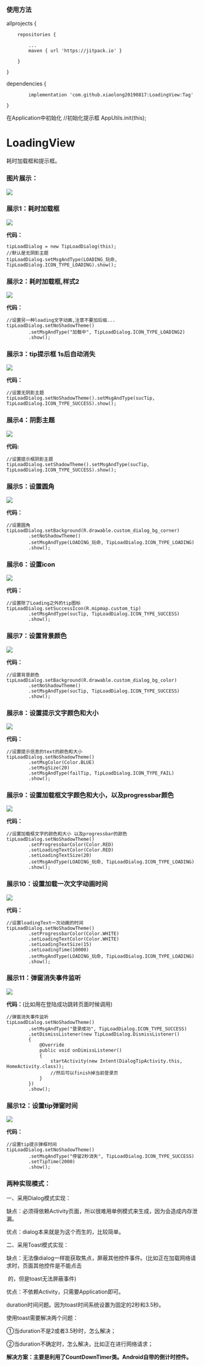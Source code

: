 ### 使用方法

allprojects {

		repositories {
		
			...
			maven { url 'https://jitpack.io' }
			
		}
		
	}
	

dependencies {

	        implementation 'com.github.xiaolong20190817:LoadingView:Tag'
		
	}
	



        
   在Application中初始化
   //初始化提示框  AppUtils.init(this);    
   



# LoadingView
耗时加载框和提示框。

### **图片展示：**

![](screenshots/1.png)



### **展示1：耗时加载框**



![](screenshots/load.gif)

**代码：**

```
tipLoadDialog = new TipLoadDialog(this);
//默认是无阴影主题
tipLoadDialog.setMsgAndType(LOADING_玩命, TipLoadDialog.ICON_TYPE_LOADING).show();
```



### 展示2：耗时加载框,样式2

![](screenshots/load2.gif)



**代码：**

```
//设置另一种loading文字动画,注意不要加后缀...
tipLoadDialog.setNoShadowTheme()
        .setMsgAndType("加载中", TipLoadDialog.ICON_TYPE_LOADING2)
        .show();
```



### **展示3：tip提示框 1s后自动消失**

![](screenshots/tip.gif)



**代码：**

```
//设置无阴影主题
tipLoadDialog.setNoShadowTheme().setMsgAndType(sucTip, TipLoadDialog.ICON_TYPE_SUCCESS).show();
```



### 展示4：阴影主题

![](screenshots/shadow.gif)



**代码:**

```
//设置提示框阴影主题
tipLoadDialog.setShadowTheme().setMsgAndType(sucTip, TipLoadDialog.ICON_TYPE_SUCCESS).show();
```



### 展示5：设置圆角

![](screenshots/corner.gif)



**代码：**

```
//设置圆角
tipLoadDialog.setBackground(R.drawable.custom_dialog_bg_corner)
        .setNoShadowTheme()
        .setMsgAndType(LOADING_玩命, TipLoadDialog.ICON_TYPE_LOADING)
        .show();
```



### 展示6：设置icon

![](screenshots/icon.gif)

**代码：**

```
//设置除了Loading之外的tip图标
tipLoadDialog.setSuccessIcon(R.mipmap.custom_tip)
        .setMsgAndType(sucTip, TipLoadDialog.ICON_TYPE_SUCCESS)
        .show();
```



### 展示7：设置背景颜色

![](screenshots/new_bg_color.gif)

**代码：**

```
//设置背景颜色
tipLoadDialog.setBackground(R.drawable.custom_dialog_bg_color)
        .setNoShadowTheme()
        .setMsgAndType(sucTip, TipLoadDialog.ICON_TYPE_SUCCESS)
        .show();
```



### 展示8：设置提示文字颜色和大小

![](screenshots/msg_color.gif)



**代码：**

```
//设置提示信息的text的颜色和大小
tipLoadDialog.setNoShadowTheme()
        .setMsgColor(Color.BLUE)
        .setMsgSize(20)
        .setMsgAndType(failTip, TipLoadDialog.ICON_TYPE_FAIL)
        .show();
```



### 展示9：设置加载框文字颜色和大小，以及progressbar颜色

![](screenshots/load_tv_color.gif)



**代码：**

```
//设置加载框文字的颜色和大小 以及progressbar的颜色
tipLoadDialog.setNoShadowTheme()
        .setProgressbarColor(Color.RED)
        .setLoadingTextColor(Color.RED)
        .setLoadingTextSize(20)
        .setMsgAndType(LOADING_玩命, TipLoadDialog.ICON_TYPE_LOADING)
        .show();
```



### 展示10：设置加载一次文字动画时间

![](screenshots/load_time.gif)



**代码：**

```
//设置loadingText一次动画的时间
tipLoadDialog.setNoShadowTheme()
        .setProgressbarColor(Color.WHITE)
        .setLoadingTextColor(Color.WHITE)
        .setLoadingTextSize(15)
        .setLoadingTime(10000)
        .setMsgAndType(LOADING_玩命, TipLoadDialog.ICON_TYPE_LOADING)
        .show();
```



### 展示11：弹窗消失事件监听

![](screenshots/dis_listener.gif)



**代码：**(比如用在登陆成功跳转页面时候调用)

```
//弹窗消失事件监听
tipLoadDialog.setNoShadowTheme()
        .setMsgAndType("登录成功", TipLoadDialog.ICON_TYPE_SUCCESS)
        .setDismissListener(new TipLoadDialog.DismissListener()
        {
            @Override
            public void onDimissListener()
            {
                startActivity(new Intent(DialogTipActivity.this, HomeActivity.class));
                //然后可以finish掉当前登录页
            }
        })
        .show();
```



### 展示12：设置tip弹窗时间

![](screenshots/set_time.gif)



**代码：**

```
//设置tip提示弹框时间
tipLoadDialog.setNoShadowTheme()
        .setMsgAndType("停留2秒消失", TipLoadDialog.ICON_TYPE_SUCCESS)
        .setTipTime(2000)
        .show();
```







### 两种实现模式：

一、采用Dialog模式实现：

缺点：必须得依赖Activity页面，所以很难用单例模式来生成，因为会造成内存泄漏。

优点：dialog本来就是为这个而生的，比较简单。



二、采用Toast模式实现：

缺点：无法像dialog一样能获取焦点，屏蔽其他控件事件。(比如正在加载网络请求时，页面其他控件是不能点击 

​            的，但是toast无法屏蔽事件)

优点：不依赖Activity，只需要Application即可。



duration时间问题。因为toast时间系统设置为固定的2秒和3.5秒。

使用toast需要解决两个问题：

①当duration不是2或者3.5秒时，怎么解决；

②当duration不确定时，怎么解决，比如正在进行网络请求；

**解决方案：主要是利用了CountDownTimer类。Android自带的倒计时控件。**



